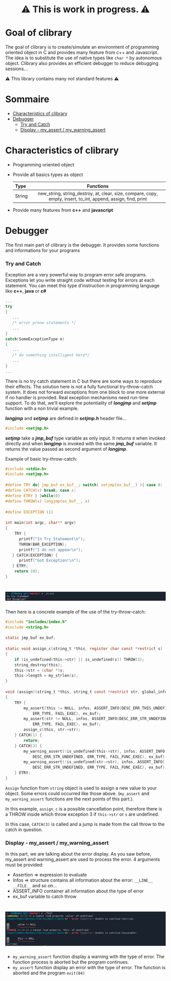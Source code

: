 <h1 align="center"><strong>⚠️ This is work in progress. ⚠️</strong></h1>

# Goal of clibrary
The goal of clibrary is to create/simulate an environment of programming oriented object in C and provides many feature from c++ and Javascript.
The idea is to substitute the use of native types like `char *` by autonomous object.
Clibrary also provides an efficient debugger to reduce debugging sessions...

⚠️ This library contains many not standard features ⚠️

# Sommaire

- [Characteristics of clibrary](https://github.com/Clement-Muth/clibrary#characteristics-of-clibrary)
- [Debugger](https://github.com/Clement-Muth/clibrary#debugger)
    - [Try and Catch](https://github.com/Clement-Muth/clibrary#try-and-catch)
    - [Display - my_assert / my_warning_assert](https://github.com/Clement-Muth/clibrary#display---my_assert--my_warning_assert)

# Characteristics of clibrary

- Programming oriented object
- Provide all basics types as object

    |   Type       |      Functions                 |
    |--------------|:------------------------------:|
    | String       | new_string, string_destroy, at, clear, size, compare, copy, empty, insert, to_int, append, assign, find, print| $1600 |
    
- Provide many features from **c++** and **javascript**

# Debugger

The first main part of clibrary is the debugger. It provides some functions and informations for your programs

### Try and Catch

Exception are a very powerful way to program error safe programs. Exceptions let you write straight code without testing for errors at each statement. You can meet this type d'instruction in programming language like **c++**, **java** or **c#**

```c++
...
try
{
   ...
   /* error prone statements */
   ...
}
catch(SomeExceptionType e)
{
   ...
   /* do something intelligent here*/
   ...
}
...
```
There is no try catch statement in C but there are some ways to reproduce their effects.
The solution here is not a fully functional try-throw-catch system. It does not forward exceptions from one block to one more external if no handler is provided.
Real exception mechanisms need run-time support. To do that, we'll explore the potentiality of ***longjmp*** and ***setjmp*** function with a non trivial example.

***longjmp*** and ***setjmp*** are defined in ***setjmp.h*** header file...
```c
#include <setjmp.h>
```
***setjmp*** take a ***jmp_buf*** type variable as only input. It returns `0` when invoked directly and when ***longjmp*** is invoked with the same ***jmp_buf*** variable. It returns the value passed as second argument of ***longjmp***.

Example of basic try-throw-catch:

```c
#include <stdio.h>
#include <setjmp.h>

#define TRY do{ jmp_buf ex_buf__; switch( setjmp(ex_buf__) ){ case 0:
#define CATCH(x) break; case x:
#define ETRY } }while(0)
#define THROW(x) longjmp(ex_buf__, x)

#define EXCEPTION (1)

int main(int argc, char** argv)
{
    TRY {
      printf("In Try Statement\n");
      THROW(BAR_EXCEPTION);
      printf("I do not appear\n");
   } CATCH(EXCEPTION) {
      printf("Got Exception!\n");
   } ETRY;
    return (0);
}
```

<h1 align="center"><img src="https://github.com/Clement-Muth/clibrary/blob/master/assets/Capture-20210131015639-924x51.png"></h1>

Then here is a concrete example of the use of the try-throw-catch:

```c
#include "includes/index.h"
#include <string.h>

static jmp_buf ex_buf;

static void assign_c(string_t *this, register char const *restrict s)
{
    if (is_undefined(this->str) || is_undefined(s)) THROW(3);
    string_destroy(this);
    this->str = (char *)s;
    this->length = my_strlen(s);
}

void (assign)(string_t *this, string_t const *restrict str, global_info_t infos)
{
    TRY {
        my_assert(this != NULL, infos, ASSERT_INFO(DESC_ERR_THIS_UNDEFINED,
            ERR_TYPE, FAIL_EXEC), ex_buf);
        my_assert(str != NULL, infos, ASSERT_INFO(DESC_ERR_STR_UNDEFINED,
            ERR_TYPE, FAIL_EXEC), ex_buf);
        assign_c(this, str->str);
    } CATCH(1) {
        return;
    } CATCH(3) {
        my_warning_assert(!is_undefined(this->str), infos, ASSERT_INFO(
            DESC_ERR_STR_UNDEFINED, ERR_TYPE, FAIL_FUNC_EXEC), ex_buf);
        my_warning_assert(!is_undefined(str->str), infos, ASSERT_INFO(
            DESC_ERR_STR_UNDEFINED, ERR_TYPE, FAIL_FUNC_EXEC), ex_buf);
    } ETRY;
}
```

`Assign` function from `string` object is used to assign a new value to your object. Some errors could occurred like those above. (`my_assert` and `my_warning_assert` functions are the next points of this part.).

In this example, `assign_c` is a possible cancellation point, therefore there is a THROW inside which throw exception 3 if `this->str` or `s` are undefined.

In this case, `CATCH(3)` is called and a jump is made from the call throw to the catch in question.

### Display - my_assert / my_warning_assert

In this part, we are talking about the error display.
As you saw before, my_assert and warning_assert are used to process the error. 4 arguments must be provided:
- Assertion => expression to evaluate
- Infos => structure contains all information about the error: `__LINE__` `__FILE__` and so on...
- ASSERT_INFO container all information about the type of error
- ex_buf variable to catch throw

<h1 align="center"><img src="https://github.com/Clement-Muth/clibrary/blob/master/assets/Capture-20210131022049-925x195.png"></h1>

- `my_warning_assert` function display a warning with the type of error. The function process is aborted but the program continues.
- `my_assert` function display an error with the type of error. The function is aborted and the program `exit(84)`
